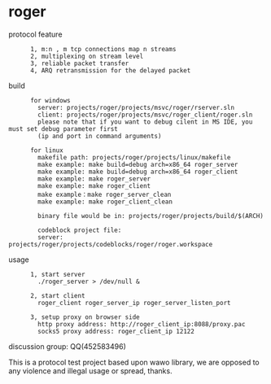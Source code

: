 # roger

protocol feature
          
          1, m:n , m tcp connections map n streams
          2, multiplexing on stream level
          3, reliable packet transfer
          4, ARQ retransmission for the delayed packet
 
build 

          for windows  
            server: projects/roger/projects/msvc/roger/rserver.sln    
            client: projects/roger/projects/msvc/roger_client/roger.sln  
            please note that if you want to debug cilent in MS IDE, you must set debug parameter first 
            (ip and port in command arguments)
          
          for linux  
            makefile path: projects/roger/projects/linux/makefile
            make example: make build=debug arch=x86_64 roger_server
            make example: make build=debug arch=x86_64 roger_client
            make example: make roger_server
            make example: make roger_client
			make example：make roger_server_clean
			make example: make roger_client_clean
            
            binary file would be in: projects/roger/projects/build/$(ARCH)
            
            codeblock project file:  
            server: projects/roger/projects/codeblocks/roger/roger.workspace
            
usage

          1, start server
          	./roger_server > /dev/null &
          
          2, start client
          	roger_client roger_server_ip roger_server_listen_port
          
          3, setup proxy on browser side   
          	http proxy address: http://roger_client_ip:8088/proxy.pac   
          	socks5 proxy address: roger_client_ip 12122  

discussion group: QQ(452583496)



This is a protocol test project based upon wawo library, we are opposed to any violence and illegal usage or spread, thanks. 



